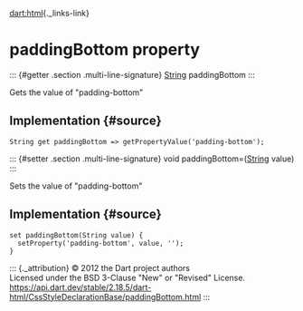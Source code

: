 [dart:html](../../dart-html/dart-html-library){._links-link}

paddingBottom property
======================

::: {#getter .section .multi-line-signature}
[String](../../dart-core/string-class) paddingBottom
:::

Gets the value of \"padding-bottom\"

Implementation {#source}
--------------

``` {.language-dart data-language="dart"}
String get paddingBottom => getPropertyValue('padding-bottom');
```

::: {#setter .section .multi-line-signature}
void paddingBottom=([String](../../dart-core/string-class) value)
:::

Sets the value of \"padding-bottom\"

Implementation {#source}
--------------

``` {.language-dart data-language="dart"}
set paddingBottom(String value) {
  setProperty('padding-bottom', value, '');
}
```

::: {._attribution}
© 2012 the Dart project authors\
Licensed under the BSD 3-Clause \"New\" or \"Revised\" License.\
<https://api.dart.dev/stable/2.18.5/dart-html/CssStyleDeclarationBase/paddingBottom.html>
:::
